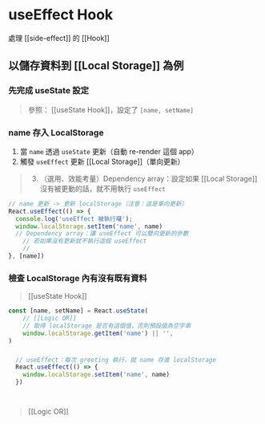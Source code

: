 # useEffect Hook
處理 [[side-effect]] 的 [[Hook]]

## 以儲存資料到 [[Local Storage]] 為例
### 先完成 useState 設定
>參照： [[useState Hook]]，設定了 `[name, setName]`

### name 存入 LocalStorage
1. 當 `name` 透過 `useState` 更新（自動 re-render 這個 app）
2. 觸發 `useEffect` 更新 [[Local Storage]]（單向更新）

>3. （選用、效能考量）Dependency array：設定如果 [[Local Storage]] 沒有被更動的話，就不用執行 `useEffect`

```jsx
// name 更新 -> 更新 localStorage（注意：這是單向更新）
React.useEffect(() => {
  console.log('useEffect 被執行囉');
  window.localStorage.setItem('name', name)
  // Dependency array：讓 useEffect 可以雙向更新的參數
	// 若如果沒有更新就不執行這個 useEffect
	// 
}, [name])
```

### 檢查 LocalStorage 內有沒有既有資料
>[[useState Hook]]

```jsx
const [name, setName] = React.useState(
	// [[Logic OR]]
	// 取得 localStorage 是否有這個值，否則預設值為空字串
	window.localStorage.getItem('name') || '',
)
```
### 
```jsx
  // useEffect：每次 greeting 執行，就 name 存進 localStorage
  React.useEffect(() => {
    window.localStorage.setItem('name', name)
  })




```
> [[Logic OR]]